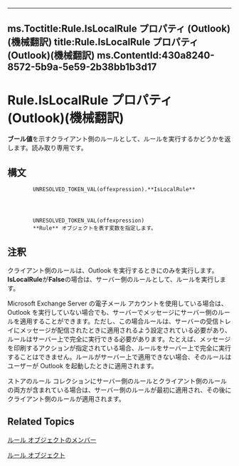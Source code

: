 

---
ms.Toctitle:Rule.IsLocalRule プロパティ (Outlook)(機械翻訳)
title:Rule.IsLocalRule プロパティ (Outlook)(機械翻訳)
ms.ContentId:430a8240-8572-5b9a-5e59-2b38bb1b3d17
---
# Rule.IsLocalRule プロパティ (Outlook)(機械翻訳)




**ブール値**を示すクライアント側のルールとして、ルールを実行するかどうかを返します。読み取り専用です。

## 構文

            UNRESOLVED_TOKEN_VAL(offexpression).**IsLocalRule**




            UNRESOLVED_TOKEN_VAL(offexpression)
            **Rule** オブジェクトを表す変数を指定します。



## 注釈
クライアント側のルールは、Outlook を実行するときにのみを実行します。**IsLocalRule**が**False**の場合は、サーバー側のルールとして、ルールを実行します。



Microsoft Exchange Server の電子メール アカウントを使用している場合は、Outlook を実行していない場合でも、サーバーでメッセージにサーバー側のルールを適用することができます。ただし、この場合ルールは、サーバーの受信トレイにメッセージが配信されたときに適用されるよう設定されている必要があり、ルールはサーバー上で完全に実行できる必要があります。たとえば、メッセージを印刷するアクションが指定されている場合、ルールをサーバー上で完全に実行することはできません。ルールがサーバー上で適用できない場合、そのルールはユーザーが Outlook を起動したときに適用されます。



ストアのルール コレクションにサーバー側のルールとクライアント側のルールの両方が含まれている場合は、サーバー側のルールが最初に適用され、その後にクライアント側のルールが適用されます。



## Related Topics

[ルール オブジェクトのメンバー](29a5f487-dbcc-7312-c8ba-a05199ce8513.md)

[ルール オブジェクト](ea2ddbcc-fd65-a636-c6da-79950033f385.md)




